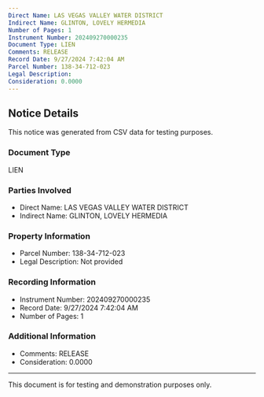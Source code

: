 ```yaml
---
Direct Name: LAS VEGAS VALLEY WATER DISTRICT
Indirect Name: GLINTON, LOVELY HERMEDIA
Number of Pages: 1
Instrument Number: 202409270000235
Document Type: LIEN
Comments: RELEASE
Record Date: 9/27/2024 7:42:04 AM
Parcel Number: 138-34-712-023
Legal Description: 
Consideration: 0.0000
---
```


## Notice Details

This notice was generated from CSV data for testing purposes.

### Document Type
LIEN

### Parties Involved
- Direct Name: LAS VEGAS VALLEY WATER DISTRICT
- Indirect Name: GLINTON, LOVELY HERMEDIA

### Property Information
- Parcel Number: 138-34-712-023
- Legal Description: Not provided

### Recording Information
- Instrument Number: 202409270000235
- Record Date: 9/27/2024 7:42:04 AM
- Number of Pages: 1

### Additional Information
- Comments: RELEASE
- Consideration: 0.0000

---

This document is for testing and demonstration purposes only.

